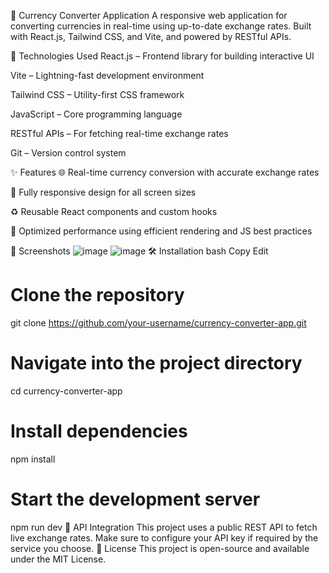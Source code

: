 💱 Currency Converter Application
A responsive web application for converting currencies in real-time using up-to-date exchange rates. Built with React.js, Tailwind CSS, and Vite, and powered by RESTful APIs.

🔧 Technologies Used
React.js – Frontend library for building interactive UI

Vite – Lightning-fast development environment

Tailwind CSS – Utility-first CSS framework

JavaScript – Core programming language

RESTful APIs – For fetching real-time exchange rates

Git – Version control system

✨ Features
🌐 Real-time currency conversion with accurate exchange rates

📱 Fully responsive design for all screen sizes

♻️ Reusable React components and custom hooks

🚀 Optimized performance using efficient rendering and JS best practices

📸 Screenshots
![image](https://github.com/user-attachments/assets/c15cb98f-f3c3-4593-8b95-dad7bf01c5a3)
![image](https://github.com/user-attachments/assets/02257379-3105-4067-8ce0-3ea97466e954)
🛠️ Installation
bash
Copy
Edit
# Clone the repository
git clone https://github.com/your-username/currency-converter-app.git

# Navigate into the project directory
cd currency-converter-app

# Install dependencies
npm install

# Start the development server
npm run dev
📡 API Integration
This project uses a public REST API to fetch live exchange rates. Make sure to configure your API key if required by the service you choose.
🧾 License
This project is open-source and available under the MIT License.
